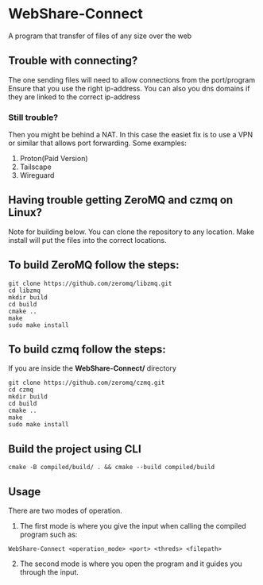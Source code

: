 # WebShare-Connect
A program that transfer of files of any size over the web

## Trouble with connecting?
The one sending files will need to allow connections from the port/program
Ensure that you use the right ip-address. You can also you dns domains if they are linked to the correct ip-address
### Still trouble?
Then you might be behind a NAT. In this case the easiet fix is to use a VPN or similar that allows port forwarding. Some examples:
1. Proton(Paid Version)
2. Tailscape
3. Wireguard

## Having trouble getting ZeroMQ and czmq on Linux?
Note for building below.
You can clone the repository to any location. 
Make install will put the files into the correct locations.
## To build ZeroMQ follow the steps:
```
git clone https://github.com/zeromq/libzmq.git
cd libzmq
mkdir build
cd build
cmake ..
make
sudo make install
```
## To build czmq follow the steps:
If you are inside the **WebShare-Connect/** directory
```
git clone https://github.com/zeromq/czmq.git
cd czmq
mkdir build
cd build
cmake ..
make
sudo make install
```
## Build the project using CLI
```
cmake -B compiled/build/ . && cmake --build compiled/build
```

## Usage
There are two modes of operation.
1. The first mode is where you give the input when calling the compiled program such as:
```
WebShare-Connect <operation_mode> <port> <threds> <filepath>
```
2. The second mode is where you open the program and it guides you through the input.